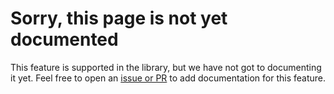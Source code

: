 # Sorry, this page is not yet documented

This feature is supported in the library, but we have not got to documenting it yet. Feel free to open an [issue or PR](https://github.com/demystifyfp/FsToolkit.ErrorHandling) to add documentation for this feature.
